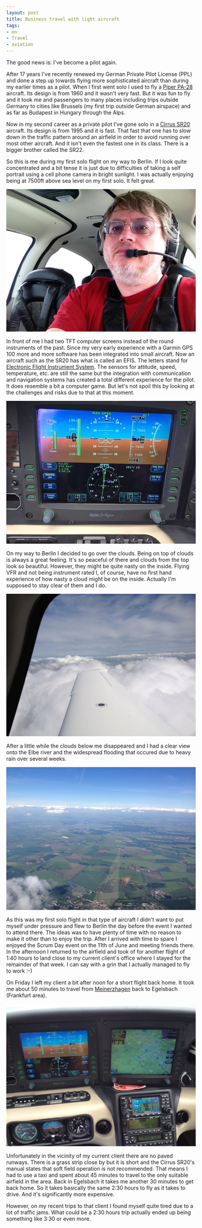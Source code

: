 ```yaml
---
layout: post
title: Business travel with light aircraft
tags:
- en
- Travel
- aviation
---
```

The good news is: I've become a pilot again.

After 17 years I've recently renewed my German Private Pilot License (PPL) and done a step up towards flying more sophisticated aircraft than during my earlier times as a pilot. When I first went solo I used to fly a [Piper PA-28](http://en.wikipedia.org/wiki/Pa-28) aircraft. Its design is from 1960 and it wasn't very fast. But it was fun to fly and it took me and passengers to many places including trips outside Germany to cities like Brussels (my first trip outside German airspace) and as far as Budapest in Hungary through the Alps.

Now in my second career as a private pilot I've gone solo in a [Cirrus SR20](http://en.wikipedia.org/wiki/Cirrus_SR20) aircraft. Its design is from 1995 and it is fast. That fast that one has to slow down in the traffic pattern around an airfield in order to avoid running over most other aircraft. And it isn't even the fastest one in its class. There is a  bigger brother called the SR22.

So this is me during my first solo flight on my way to Berlin. If I look quite concentrated and a bit tense it is just due to difficulties of taking a self portrait using a cell phone camera in bright sunlight. I was actually enjoying being at 7500ft above sea level on my first solo. It felt great.

![Stephan Schwab piloting an aircraft](/img/posts/me-pilot.jpg)

In front of me I had two TFT computer screens instead of the round instruments of the past. Since my very early experience with a Garmin GPS 100 more and more software has been integrated into small aircraft. Now an aircraft such as the SR20 has what is called an EFIS. The letters stand for [Electronic Flight Instrument System](http://en.wikipedia.org/wiki/Electronic_flight_instrument_system). The sensors for attitude, speed, temperature, etc. are still the same but the integration with communication and navigation systems has created a total different experience for the pilot. It does resemble a bit a computer game. But let's not spoil this by looking at the challenges and risks due to that at this moment.

![SR20 PFD](/img/posts/pfd.jpg)

On my way to Berlin I decided to go over the clouds. Being on top of clouds is always a great feeling. It's so peaceful of there and clouds from the top look so beautiful. However, they might be quite nasty on the inside. Flying VFR and not being instrument rated I, of course, have no first hand experience of how nasty a cloud might be on the inside. Actually I'm supposed to stay clear of them and I do.

![On top at FL75](/img/posts/clouds-FL75-2013-06-10.jpg)

After a little while the clouds below me disappeared and I had a clear view onto the Elbe river and the widespread flooding that occured due to heavy rain over several weeks.

![Elbe river](/img/posts/elbe-2013-06-10.jpg)

As this was my first solo flight in that type of aircraft I didn't want to put myself under pressure and flew to Berlin the day before the event I wanted to attend there. The ideas was to have plenty of time with no reason to make it other than to enjoy the trip. After I arrived with time to spare I enjoyed the Scrum Day event on the 11th of June and meeting friends there. In the afternoon I returned to the airfield and took of for another flight of 1:40 hours to land close to my current client's office where I stayed for the remainder of that week. I can say with a grin that I actually managed to fly to work :-)

On Friday I left my client a bit after noon for a short flight back home. It took me about 50 minutes to travel from [Meinerzhagen](https://maps.google.com/maps?q=Meinerzhagen,+Deutschland&hl=de&sll=51.241892,7.163767&sspn=0.455658,0.483398&oq=meinerz&hnear=Meinerzhagen,+Nordrhein-Westfalen,+Deutschland&t=m&z=11) back to Egelsbach (Frankfurt area).

![SR20 instrument panel](/img/posts/sr20-instruments.jpg)

Unfortunately in the vicinity of my current client there are no paved runways. There is a grass strip close by but it is short and the Cirrus SR20's manual states that soft field operation is not recommended. That means I had to use a taxi and spent about 45 minutes to travel to the only suitable airfield in the area. Back in Egelsbach it takes me another 30 minutes to get back home. So it takes basically the same 2:30 hours to fly as it takes to drive. And it's significantly more expensive.

However, on my recent trips to that client I found myself quite tired due to a lot of traffic jams. What could be a 2:30 hours trip actually ended up being something like 3:30 or even more.
